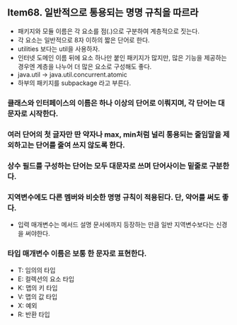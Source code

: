 ## Item68. 일반적으로 통용되는 명명 규칙을 따르라
- 패키지와 모듈 이름은 각 요소를 점(.)으로 구분하여 계층적으로 짓는다.
- 각 요소는 일반적으로 8자 이하의 짧은 단어로 한다.
- utilities 보다는 util을 사용하자.
- 인터넷 도메인 이름 뒤에 요소 하나만 붙인 패키지가 많지만, 많은 기능을 제공하는 경우엔 계층을 나누어 더 많은 요소로 구성해도 좋다.
- java.util -> java.util.concurrent.atomic
- 하부의 패키지를 subpackage 라고 부른다.
### 클래스와 인터페이스의 이름은 하나 이상의 단어로 이뤄지며, 각 단어는 대문자로 시작한다.
### 여러 단어의 첫 글자만 딴 약자나 max, min처럼 널리 통용되는 줄임말을 제외하고는 단어를 줄여 쓰지 않도록 한다.
### 상수 필드를 구성하는 단어는 모두 대문자로 쓰며 단어사이는 밑줄로 구분한다.
### 지역변수에도 다른 멤버와 비슷한 명명 규칙이 적용된다. 단, 약어를 써도 좋다.
- 입력 매개변수는 메서드 설명 문서에까지 등장하는 만큼 일반 지역변수보다는 신경을 써야한다. 
### 타입 매개변수 이름은 보통 한 문자로 표현한다.
- T: 임의의 타입
- E: 컬렉션의 요소 타입
- K: 맵의 키 타입
- V: 맵의 값 타입
- X: 예외
- R: 반환 타입
